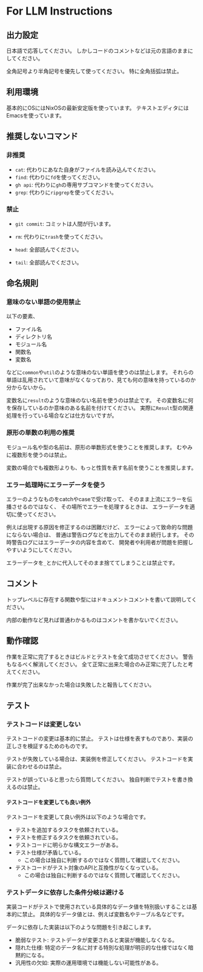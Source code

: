 # For LLM Instructions

## 出力設定

日本語で応答してください。
しかしコードのコメントなどは元の言語のままにしてください。

全角記号より半角記号を優先して使ってください。
特に全角括弧は禁止。

## 利用環境

基本的にOSにはNixOSの最新安定版を使っています。
テキストエディタにはEmacsを使っています。

## 推奨しないコマンド

### 非推奨

* `cat`: 代わりにあなた自身がファイルを読み込んでください。
* `find`: 代わりに`fd`を使ってください。
* `gh api`: 代わりに`gh`の専用サブコマンドを使ってください。
* `grep`: 代わりに`ripgrep`を使ってください。

### 禁止

* `git commit`: コミットは人間が行います。
* `rm`: 代わりに`trash`を使ってください。

* `head`: 全部読んでください。
* `tail`: 全部読んでください。

## 命名規則

### 意味のない単語の使用禁止

以下の要素、

- ファイル名
- ディレクトリ名
- モジュール名
- 関数名
- 変数名

などに`common`や`util`のような意味のない単語を使うのは禁止します。
それらの単語は乱用されていて意味がなくなっており、見ても何の意味を持っているのか分からないから。

変数名に`result`のような意味のない名前を使うのは禁止です。
その変数名に何を保存しているのか意味のある名前を付けてください。
実際に`Result`型の関連処理を行っている場合などは仕方ないですが。

### 原形の単数の利用の推奨

モジュール名や型の名前は、原形の単数形式を使うことを推奨します。
むやみに複数形を使うのは禁止。

変数の場合でも複数形よりも、もっと性質を表す名前を使うことを推奨します。

### エラー処理時にエラーデータを使う

エラーのようなものをcatchやcaseで受け取って、
そのまま上流にエラーを伝播させるのではなく、
その場所でエラーを処理するときは、
エラーデータを適切に使ってください。

例えば出現する原因を修正するのは困難だけど、
エラーによって致命的な問題にならない場合は、
普通は警告ログなどを出力してそのまま続行します。
その時警告ログにはエラーデータの内容を含めて、
開発者や利用者が問題を把握しやすいようにしてください。

エラーデータを`_`とかに代入してそのまま捨ててしまうことは禁止です。

## コメント

トップレベルに存在する関数や型にはドキュメントコメントを書いて説明してください。

内部の動作など見れば普通わかるものはコメントを書かないでください。

## 動作確認

作業を正常に完了するときはビルドとテストを全て成功させてください。
警告もなるべく解消してください。
全て正常に出来た場合のみ正常に完了したと考えてください。

作業が完了出来なかった場合は失敗したと報告してください。

## テスト

### テストコードは変更しない

テストコードの変更は基本的に禁止。
テストは仕様を表すものであり、実装の正しさを検証するためのものです。

テストが失敗している場合は、実装側を修正してください。
テストコードを実装に合わせるのは禁止。

テストが誤っていると思ったら質問してください。
独自判断でテストを書き換えるのは禁止。

#### テストコードを変更しても良い例外

テストコードを変更して良い例外は以下のような場合です。

- テストを追加するタスクを依頼されている。
- テストを修正するタスクを依頼されている。
- テストコードに明らかな構文エラーがある。
- テスト仕様が矛盾している。
    - この場合は独自に判断するのではなく質問して確認してください。
- テストコードがテスト対象のAPIと互換性がなくなっている。
    - この場合は独自に判断するのではなく質問して確認してください。

### テストデータに依存した条件分岐は避ける

実装コードがテストで使用されている具体的なデータ値を特別扱いすることは基本的に禁止。
具体的なデータ値とは、例えば変数名やテーブル名などです。

データに依存した実装は以下のような問題を引き起こします。

- 脆弱なテスト: テストデータが変更されると実装が機能しなくなる。
- 隠れた仕様: 特定のデータ名に対する特別な処理が明示的な仕様ではなく暗黙的になる。
- 汎用性の欠如: 実際の運用環境では機能しない可能性がある。
